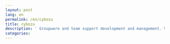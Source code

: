 ```yaml
---
layout: post
lang: en
permalink: /en/cybozu
title: cybozu
description: ' Groupware and team support development and management. Variety of work styles, human resource selection, ultrawork, etc. '
categories: 
---
```

